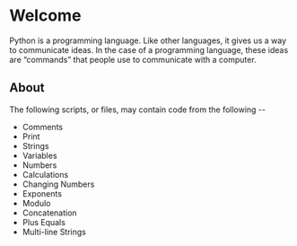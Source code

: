 # Welcome

Python is a programming language. Like other languages, it gives us a way to communicate ideas. In the case of a programming language, these ideas are “commands” that people use to communicate with a computer.

## About

The following scripts, or files, may contain code from the following --

- Comments
- Print
- Strings
- Variables
- Numbers
- Calculations
- Changing Numbers
- Exponents
- Modulo
- Concatenation
- Plus Equals
- Multi-line Strings